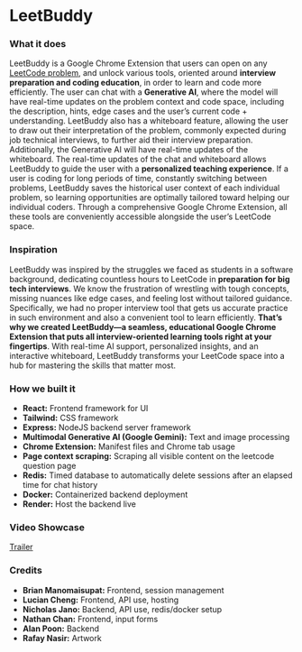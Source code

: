 # LeetBuddy

### What it does

LeetBuddy is a Google Chrome Extension that users can open on any [LeetCode problem](https://leetcode.com/problemset/), and unlock various tools, oriented around **interview preparation and coding education**, in order to learn and code more efficiently. The user can chat with a **Generative AI**, where the model will have real-time updates on the problem context and code space, including the description, hints, edge cases and the user’s current code + understanding. LeetBuddy also has a whiteboard feature, allowing the user to draw out their interpretation of the problem, commonly expected during job technical interviews, to further aid their interview preparation. Additionally, the Generative AI will have real-time updates of the whiteboard. The real-time updates of the chat and whiteboard allows LeetBuddy to guide the user with a **personalized teaching experience**. If a user is coding for long periods of time, constantly switching between problems, LeetBuddy saves the historical user context of each individual problem, so learning opportunities are optimally tailored toward helping our individual coders. Through a comprehensive Google Chrome Extension, all these tools are conveniently accessible alongside the user’s LeetCode space.

### Inspiration

LeetBuddy was inspired by the struggles we faced as students in a software background, dedicating countless hours to LeetCode in **preparation for big tech interviews**. We know the frustration of wrestling with tough concepts, missing nuances like edge cases, and feeling lost without tailored guidance. Specifically, we had no proper interview tool that gets us accurate practice in such environment and also a convenient tool to learn efficiently. **That’s why we created LeetBuddy—a seamless, educational Google Chrome Extension that puts all interview-oriented learning tools right at your fingertips**. With real-time AI support, personalized insights, and an interactive whiteboard, LeetBuddy transforms your LeetCode space into a hub for mastering the skills that matter most.

### How we built it

- **React:** Frontend framework for UI
- **Tailwind:** CSS framework
- **Express:** NodeJS backend server framework
- **Multimodal Generative AI (Google Gemini):** Text and image processing
- **Chrome Extension:** Manifest files and Chrome tab usage
- **Page context scraping:** Scraping all visible content on the leetcode question page
- **Redis:** Timed database to automatically delete sessions after an elapsed time for chat history
- **Docker:** Containerized backend deployment
- **Render:** Host the backend live

### Video Showcase

[Trailer](https://www.youtube.com/watch?v=C0LFu33aKLo)

### Credits

- **Brian Manomaisupat:** Frontend, session management
- **Lucian Cheng:** Frontend, API use, hosting
- **Nicholas Jano:** Backend, API use, redis/docker setup
- **Nathan Chan:** Frontend, input forms
- **Alan Poon:** Backend
- **Rafay Nasir:** Artwork

